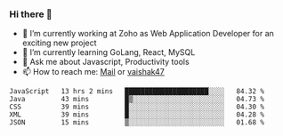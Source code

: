 ### Hi there 👋

- 🔭 I’m currently working at Zoho as Web Application Developer for an exciting new project
- 🌱 I’m currently learning GoLang, React, MySQL
- 💬 Ask me about Javascript, Productivity tools 
- 📫 How to reach me: [Mail](mailto:kvaishak007@gmail.com) or [vaishak47](https://twitter.com/vaishak47)

<!--START_SECTION:waka-->
```text
JavaScript   13 hrs 2 mins   █████████████████████░░░░   84.32 % 
Java         43 mins         █▒░░░░░░░░░░░░░░░░░░░░░░░   04.73 % 
CSS          39 mins         █░░░░░░░░░░░░░░░░░░░░░░░░   04.30 % 
XML          39 mins         █░░░░░░░░░░░░░░░░░░░░░░░░   04.28 % 
JSON         15 mins         ▒░░░░░░░░░░░░░░░░░░░░░░░░   01.68 % 
```
<!--END_SECTION:waka-->
